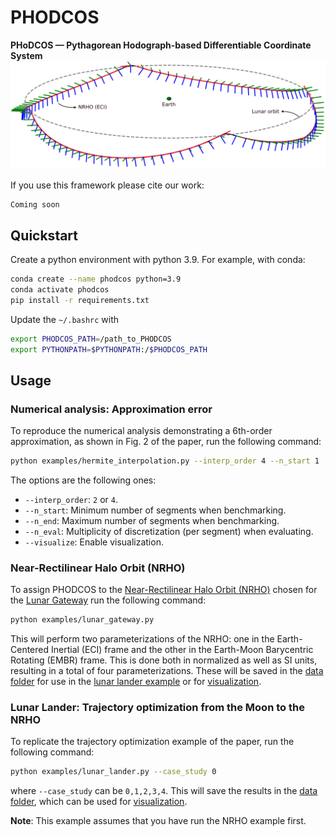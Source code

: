 # PHODCOS
**PHoDCOS — Pythagorean Hodograph-based Differentiable Coordinate System**
![Logo](examples/data/figures/nrho_cover.png)

<!-- For the implementation details, please check the [paper](coming soon ...)  -->
<!-- and/or watch the [video](coming soon ...). -->

If you use this framework please cite our work:

```
Coming soon
```

## Quickstart

<!-- Install dependencies with

```
sudo apt-get install libcdd-dev
``` -->

Create a python environment with python 3.9. For example, with conda:

```bash
conda create --name phodcos python=3.9
conda activate phodcos
pip install -r requirements.txt
```

Update the `~/.bashrc` with

```bash
export PHODCOS_PATH=/path_to_PHODCOS
export PYTHONPATH=$PYTHONPATH:/$PHODCOS_PATH
```

## Usage

### Numerical analysis: Approximation error

To reproduce the numerical analysis demonstrating a 6th-order approximation, as shown in Fig. 2 of the paper, run the following command:
```bash
python examples/hermite_interpolation.py --interp_order 4 --n_start 1  --n_end 9 --visualize
```

The options are the following ones:

- `--interp_order`: `2` or `4`.
- `--n_start`: Minimum number of segments when benchmarking.
- `--n_end`: Maximum number of segments when benchmarking.
- `--n_eval`: Multiplicity of discretization (per segment) when evaluating.
- `--visualize`: Enable visualization.


### Near-Rectilinear Halo Orbit (NRHO)
To assign PHODCOS to the [Near-Rectilinear Halo Orbit (NRHO)](https://en.wikipedia.org/wiki/Near-rectilinear_halo_orbit) chosen for the [Lunar Gateway](https://en.wikipedia.org/wiki/Lunar_Gateway) run the following command:

```bash
python examples/lunar_gateway.py
```

This will perform two parameterizations of the NRHO: one in the Earth-Centered Inertial (ECI) frame and the other in the Earth-Moon Barycentric Rotating (EMBR) frame. This is done both in normalized as well as SI units, resulting in a total of four parameterizations.  These will be saved in the [data folder](examples/data) for use in the [lunar lander example](examples/lunar_lander.py) or for [visualization](examples/data/figures/parameterization_plots.py).

### Lunar Lander: Trajectory optimization from the Moon to the NRHO
To replicate the trajectory optimization example of the paper, run the following command:

```bash 
python examples/lunar_lander.py --case_study 0
```
where `--case_study` can be `0,1,2,3,4`. This will save the results in the [data folder](examples/data), which can be used for [visualization](examples/data/figures/navigation_plots.py).

**Note**: This example assumes that you have run the NRHO example first.